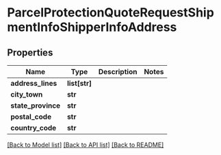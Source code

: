 # ParcelProtectionQuoteRequestShipmentInfoShipperInfoAddress

## Properties
Name | Type | Description | Notes
------------ | ------------- | ------------- | -------------
**address_lines** | **list[str]** |  | 
**city_town** | **str** |  | 
**state_province** | **str** |  | 
**postal_code** | **str** |  | 
**country_code** | **str** |  | 

[[Back to Model list]](../README.md#documentation-for-models) [[Back to API list]](../README.md#documentation-for-api-endpoints) [[Back to README]](../README.md)


